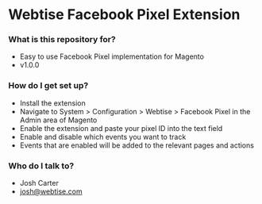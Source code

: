 # Webtise Facebook Pixel Extension #

### What is this repository for? ###

* Easy to use Facebook Pixel implementation for Magento
* v1.0.0

### How do I get set up? ###

* Install the extension
* Navigate to System > Configuration > Webtise > Facebook Pixel in the Admin area of Magento
* Enable the extension and paste your pixel ID into the text field
* Enable and disable which events you want to track
* Events that are enabled will be added to the relevant pages and actions

### Who do I talk to? ###

* Josh Carter
* josh@webtise.com